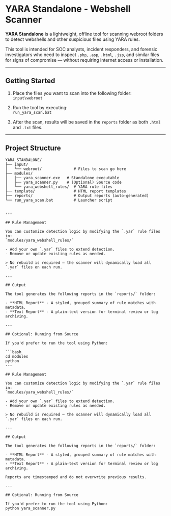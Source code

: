 # YARA Standalone - Webshell Scanner

**YARA Standalone** is a lightweight, offline tool for scanning webroot folders to detect webshells and other suspicious files using YARA rules.

This tool is intended for SOC analysts, incident responders, and forensic investigators who need to inspect `.php`, `.asp`, `.html`, `.jsp`, and similar files for signs of compromise — without requiring internet access or installation.

---

## Getting Started

1. Place the files you want to scan into the following folder:  
   `input\webroot`

2. Run the tool by executing:  
   `run_yara_scan.bat`

3. After the scan, results will be saved in the `reports` folder as both `.html` and `.txt` files.

---

## Project Structure
```text
YARA_STANDALONE/
├── input/
│   └── webroot/              # Files to scan go here
├── modules/
│   ├── yara_scanner.exe   # Standalone executable
│   ├── yara_scanner.py    # (Optional) Source code
│   └── yara_webshell_rules/  # YARA rule files
├── template/                 # HTML report templates
├── reports/                  # Output reports (auto-generated)
└── run_yara_scan.bat         # Launcher script


---

## Rule Management

You can customize detection logic by modifying the `.yar` rule files in:  
`modules/yara_webshell_rules/`

- Add your own `.yar` files to extend detection.
- Remove or update existing rules as needed.

> No rebuild is required — the scanner will dynamically load all `.yar` files on each run.

---

## Output

The tool generates the following reports in the `reports/` folder:

- **HTML Report** - A styled, grouped summary of rule matches with metadata.
- **Text Report** - A plain-text version for terminal review or log archiving.

---

## Optional: Running from Source

If you'd prefer to run the tool using Python:

```bash
cd modules
python 
---

## Rule Management

You can customize detection logic by modifying the `.yar` rule files in:  
`modules/yara_webshell_rules/`

- Add your own `.yar` files to extend detection.
- Remove or update existing rules as needed.

> No rebuild is required — the scanner will dynamically load all `.yar` files on each run.

---

## Output

The tool generates the following reports in the `reports/` folder:

- **HTML Report** - A styled, grouped summary of rule matches with metadata.
- **Text Report** - A plain-text version for terminal review or log archiving.

Reports are timestamped and do not overwrite previous results.

---

## Optional: Running from Source

If you'd prefer to run the tool using Python:
python yara_scanner.py

